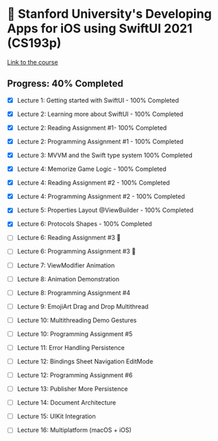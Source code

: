 # 🏫 Stanford University's Developing Apps for iOS using SwiftUI 2021 (CS193p)

[Link to the course](https://cs193p.sites.stanford.edu)

## Progress: 40% Completed

- [x] Lecture 1: Getting started with SwiftUI - 100% Completed

- [x] Lecture 2: Learning more about SwiftUI - 100% Completed
- [x] Lecture 2: Reading Assignment #1- 100% Completed
- [x] Lecture 2: Programming Assignment #1 - 100% Completed

- [x] Lecture 3: MVVM and the Swift type system 100% Completed

- [x] Lecture 4: Memorize Game Logic - 100% Completed
- [x] Lecture 4: Reading Assignment #2 - 100% Completed
- [x] Lecture 4: Programming Assignment #2 - 100% Completed

- [x] Lecture 5: Properties Layout @ViewBuilder - 100% Completed

- [x] Lecture 6: Protocols Shapes - 100% Completed 
- [ ] Lecture 6: Reading Assignment #3 🔄
- [ ] Lecture 6: Programming Assignment #3 🔄

- [ ] Lecture 7: ViewModifier Animation

- [ ] Lecture 8: Animation Demonstration
- [ ] Lecture 8: Programming Assignment #4

- [ ] Lecture 9: EmojiArt Drag and Drop Multithread

- [ ] Lecture 10: Multithreading Demo Gestures
- [ ] Lecture 10: Programming Assignment #5

- [ ] Lecture 11: Error Handling Persistence

- [ ] Lecture 12: Bindings Sheet Navigation EditMode
- [ ] Lecture 12: Programming Assignment #6

- [ ] Lecture 13: Publisher More Persistence
- [ ] Lecture 14: Document Architecture
- [ ] Lecture 15: UIKit Integration
- [ ] Lecture 16: Multiplatform (macOS + iOS)


